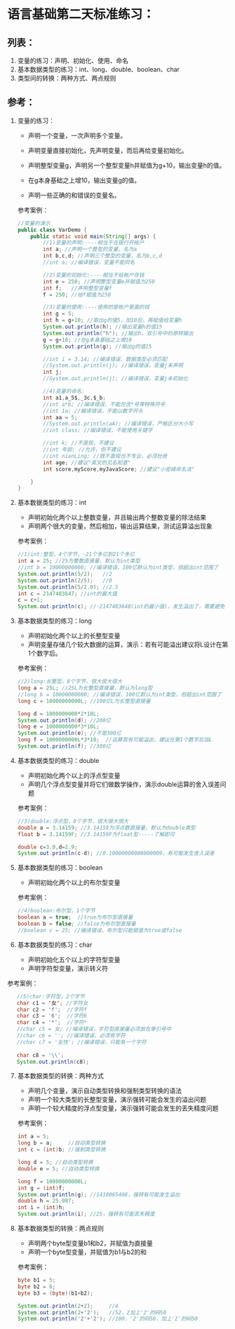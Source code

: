 # 语言基础第二天标准练习：

## 列表：

1. 变量的练习：声明、初始化、使用、命名
2. 基本数据类型的练习：int、long、double、boolean、char
3. 类型间的转换：两种方式、两点规则



## 参考：

1. 变量的练习：

   - 声明一个变量，一次声明多个变量。
   - 声明变量直接初始化，先声明变量，而后再给变量初始化。
   - 声明整型变量g，声明另一个整型变量h并赋值为g+10，输出变量h的值。

   - 在g本身基础之上增10，输出变量g的值。
   - 声明一些正确的和错误的变量名。

   参考案例：

   ```java
   //变量的演示
   public class VarDemo {
       public static void main(String[] args) {
           //1)变量的声明:----相当于在银行开帐户
           int a; //声明一个整型的变量，名为a
           int b,c,d; //声明三个整型的变量，名为b,c,d
           //int a; //编译错误，变量不能同名
   
           //2)变量的初始化:----相当于给帐户存钱
           int e = 250; //声明整型变量e并赋值为250
           int f;   //声明整型变量f
           f = 250; //给f赋值为250
   
           //3)变量的使用:----使用的是帐户里面的钱
           int g = 5;
           int h = g+10; //取出g的值5，加10后，再赋值给变量h
           System.out.println(h); //输出变量h的值15
           System.out.println("h"); //输出h，双引号中的原样输出
           g = g+10; //在g本身基础之上增10
           System.out.println(g); //输出g的值15
   
           //int i = 3.14; //编译错误，数据类型必须匹配
           //System.out.println(j); //编译错误，变量j未声明
           int j;
           //System.out.println(j); //编译错误，变量j未初始化
   
           //4)变量的命名:
           int a1,a_5$,_3c,$_b;
           //int a*b; //编译错误，不能包含*号等特殊符号
           //int 1a; //编译错误，不能以数字开头
           int aa = 5;
           //System.out.println(aA); //编译错误，严格区分大小写
           //int class; //编译错误，不能使用关键字
   
           //int k; //不直观，不建议
           //int 年龄; //允许，但不建议
           //int nianLing; //既不直观也不专业，必须杜绝
           int age; //建议"英文的见名知意"
           int score,myScore,myJavaScore; //建议"小驼峰命名法"
   
       }
   }
   ```

2. 基本数据类型的练习：int

   - 声明初始化两个以上整数变量，并且输出两个整数变量的除法结果
   - 声明两个很大的变量，然后相加，输出运算结果，测试运算溢出现象

   参考案例：

   ```java
   //1)int:整型，4个字节，-21个多亿到21个多亿
   int a = 25; //25为整数直接量，默认为int类型
   //int b = 10000000000; //编译错误，100亿默认为int类型，但超出int范围了
   System.out.println(5/2);   //2
   System.out.println(2/5);   //0
   System.out.println(5/2.0); //2.5
   int c = 2147483647; //int的最大值
   c = c+1;
   System.out.println(c); //-2147483648(int的最小值)，发生溢出了，需要避免
   ```

3. 基本数据类型的练习：long

   - 声明初始化两个以上的长整型变量
   - 声明变量存储几个较大数据的运算，演示：若有可能溢出建议将L设计在第1个数字后。

   参考案例：

   ```java
   //2)long:长整型，8个字节，很大很大很大
   long a = 25L; //25L为长整型直接量，默认为long型
   //long b = 10000000000; //编译错误，100亿默认为int类型，但超出int范围了
   long c = 10000000000L; //100亿L为长整型直接量
   
   long d = 1000000000*2*10L;
   System.out.println(d); //200亿
   long e = 1000000000*3*10L;
   System.out.println(e); //不是300亿
   long f = 1000000000L*3*10;  //运算若有可能溢出，建议在第1个数字后加L
   System.out.println(f); //300亿
   ```

4. 基本数据类型的练习：double

   - 声明初始化两个以上的浮点型变量
   - 声明几个浮点型变量并将它们做数学操作，演示double运算的舍入误差问题

   参考案例：

   ```java
   //3)double:浮点型，8个字节，很大很大很大
   double a = 3.14159; //3.14159为浮点数直接量，默认为double类型
   float b = 3.14159F; //3.14159F为float型-----了解即可
   
   double c=3.0,d=2.9;
   System.out.println(c-d); //0.10000000000000009，有可能发生舍入误差
   ```

5. 基本数据类型的练习：boolean

   - 声明初始化两个以上的布尔型变量

   参考案例：

   ```java
   //4)boolean:布尔型，1个字节
   boolean a = true;  //true为布尔型直接量
   boolean b = false; //false为布尔型直接量
   //boolean c = 25; //编译错误，布尔型只能赋值为true或false
   ```

6. 基本数据类型的练习：char

   - 声明初始化五个以上的字符型变量
   - 声明字符型变量，演示转义符
   

参考案例：

```java
   //5)char:字符型，2个字节
   char c1 = '女'; //字符女
   char c2 = 'f';  //字符f
   char c3 = '6';  //字符6
   char c4 = '*';  //字符*
   //char c5 = 女; //编译错误，字符型直接量必须放在单引号中
   //char c6 = ''; //编译错误，必须有字符
   //char c7 = '女性'; //编译错误，只能有一个字符
   
   char c8 = '\\';
   System.out.println(c8);
```

7. 基本数据类型的转换：两种方式

   - 声明几个变量，演示自动类型转换和强制类型转换的语法
   - 声明一个较大类型的长整型变量，演示强转可能会发生的溢出问题
   - 声明一个较大精度的浮点型变量，演示强转可能会发生的丢失精度问题

   参考案例：

   ```java
   int a = 5;
   long b = a;     //自动类型转换
   int c = (int)b; //强制类型转换
   
   long d = 5; //自动类型转换
   double e = 5; //自动类型转换
   
   long f = 10000000000L;
   int g = (int)f;
   System.out.println(g); //1410065408，强转有可能发生溢出
   double h = 25.987;
   int i = (int)h;
   System.out.println(i); //25，强转有可能丢失精度
   ```

8. 基本数据类型的转换：两点规则

   - 声明两个byte型变量b1和b2，并赋值为直接量
   - 声明一个byte型变量，并赋值为b1与b2的和

   参考案例：

   ```java
   byte b1 = 5;
   byte b2 = 6;
   byte b3 = (byte)(b1+b2);
   
   System.out.println(2+2);     //4
   System.out.println(2+'2');   //52，2加上'2'的码50
   System.out.println('2'+'2'); //100，'2'的码50，加上'2'的码50
   ```

